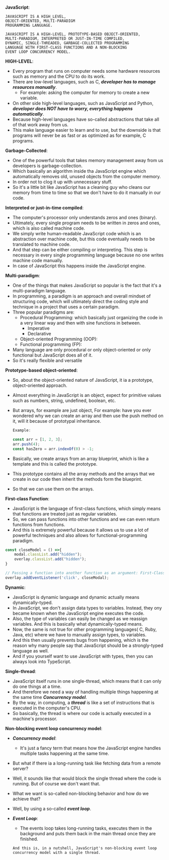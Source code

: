 **JavaScript**:

```
JAVASCRIPT IS A HIGH_LEVEL,
OBJECT-ORIENTED, MULTI-PARADIGM
PROGRAMMING LANGUAGE.
```

```
JAVASCRIPT IS A HIGH-LEVEL, PROTOTYPE-BASED OBJECT-ORIENTED,
MULTI-PARADIGM, INTERPRETED OR JUST-IN-TIME COMPILED,
DYNAMIC, SINGLE-THREADED, GARBAGE-COLLECTED PROGRAMMING
LANGUAGE WITH FIRST-CLASS FUNCTIONS AND A NON-BLOCKING
EVENT LOOP CONCURRENCY MODEL.
```

**HIGH-LEVEL**:

- Every program that runs on computer needs some hardware resources such as memory and the CPU to do its work.
- There are low-level languages, such as C, **_developer has to manage resources manually_**.
  - For example: asking the computer for memory to create a new variable.
- On other side high-level languages, such as JavaScript and Python, **_developer does NOT have to worry, everything happens automatically_**.
- Because high-level languages have so-called abstractions that take all of that work away from us.
- This make language easier to learn and to use, but the downside is that programs will never be as fast or as optimized as for example, C programs.

**Garbage-Collected**:

- One of the powerful tools that takes memory management away from us developers is garbage-collection.
- Which basically an algorithm inside tha JavaScript engine which automatically removes old, unused objects from the computer memory.
- In order not to clog it up with unnecessary stuff.
- So it's a little bit like JavaScript has a cleaning guy who cleans our memory from time to time so that we don't have to do it manually in our code.

**Interpreted or just-in-time compiled**:

- The computer's processor only understands zeros and ones (binary).
- Ultimately, every single program needs to be written in zeros and ones, which is also called machine code.
- We simply write human-readable JavaScript code which is an abstraction over machine code, but this code eventually needs to be translated to machine code.
- And that step can be either compiling or interpreting. This step is necessary in every single programming language because no one writes machine code manually.
- In case of JavaScript this happens inside the JavaScript engine.

**Multi-paradigm**:

- One of the things that makes JavaScript so popular is the fact that it's a multi-paradigm language.
- In programming, a paradigm is an approach and overall mindset of structuring code, which will ultimately direct the coding style and technique in a project that uses a certain paradigm.
- Three popular paradigms are:
  - Procedural Programming: which basically just organizing the code in a very linear way and then with sine functions in between.
    - Imperative
    - Declarative
  - Object-oriented Programming (OOP):
  - Functional programming (FP):
- Many language are only procedural or only object-oriented or only functional but JavaScript does all of it.
- So it's really flexible and versatile

**Prototype-based object-oriented**:

- So, about the object-oriented nature of JavaScript, it ia a prototype, object-oriented approach.
- Almost everything in JavaScript is an object, expect for primitive values such as numbers, string, undefined, boolean, etc.

- But arrays, for example are just object, For example: have you ever wondered why we can create an array and then use the push method on it,
  will it because of prototypal inheritance.

  ```js
  Example:

  const arr = [1, 2, 3];
  arr.push(4);
  const hasZero = arr.indexOf(0) > -1;
  ```

- Basically, we create arrays from an array blueprint, which is like a template and this is called the prototype.
- This prototype contains all the array methods and the arrays that we create in our code then inherit the methods form the blueprint.
- So that we can use them on the arrays.

**First-class Function**:

- JavaScript is the language of first-class functions, which simply means that functions are treated just as regular variables.
- So, we can pass functions into other functions and we can even return functions from functions.
- And this is extremely powerful because it allows us to use a lot of powerful techniques and also allows for functional-programming paradigm.

```js
const closeModel = () =>{
    modal.classList.add("hidden");
    overlay.classList.add("hidden");
}

// Passing a function into another function as an argument: First-Class functions!
overlay.addEventListener('click', closeModal);

```

**Dynamic**:

- JavaScript is dynamic language and dynamic actually means dynamically-typed.
- In JavaScript, we don't assign data types to variables. Instead, they ony became known when the JavaScript engine executes the code.
- Also, the type of variables can easily be changed as we reassign variables. And this is basically what dynamically-typed means.
- Now, the same is not true for other programming languages( C, Ruby, Java, etc) where we have to manually assign types, to variables.
- And this then usually prevents bugs from happening, which is the reason why many people say that JavaScript should be a strongly-typed language as well.
- And if you yourself want to use JavaScript with types, then you can always look into TypeScript.

**Single-thread**:

- JavaScript itself runs in one single-thread, which means that it can only do one things at a time.
- And therefore we need a way of handling multiple things happening at the same time **_Concurrency model_**.
- By the way, in computing, a **_thread_** is like a set of instructions that is executed in the computer's CPU.
- So basically, the thread is where our code is actually executed in a machine's processor.

**Non-blocking event loop concurrency model**:

- **_Concurrency model_**:
  - It's just a fancy term that means how the JavaScript engine handles multiple tasks happening at the same time.
- But what if there ia a long-running task like fetching data from a remote server?
- Well, it sounds like that would block the single thread where the code is running. But of course we don't want that.
- What we want is so-called non-blocking behavior and how do we achieve that?
- Well, by using a so-called **_event loop_**.
- **_Event Loop_**:

  - The events loop takes long-running tasks, executes them in the background and puts them back in the main thread once they are finished.

  ```
  And this is, in a nutshell, JavaScript's non-blocking event loop concurrency model with a single thread.

  ```
